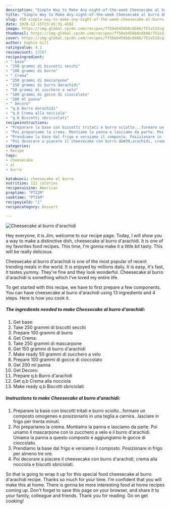 ```yaml
---
description: "Simple Way to Make Any-night-of-the-week Cheesecake al burro d&amp;#39;arachidi"
title: "Simple Way to Make Any-night-of-the-week Cheesecake al burro d&amp;#39;arachidi"
slug: 450-simple-way-to-make-any-night-of-the-week-cheesecake-al-burro-d-and-39-arachidi
date: 2020-12-15T23:45:31.450Z
image: https://img-global.cpcdn.com/recipes/ff58eb456b0c6b66/751x532cq70/cheesecake-al-burro-darachidi-recipe-main-photo.jpg
thumbnail: https://img-global.cpcdn.com/recipes/ff58eb456b0c6b66/751x532cq70/cheesecake-al-burro-darachidi-recipe-main-photo.jpg
cover: https://img-global.cpcdn.com/recipes/ff58eb456b0c6b66/751x532cq70/cheesecake-al-burro-darachidi-recipe-main-photo.jpg
author: Sophie Gill
ratingvalue: 4.1
reviewcount: 13207
recipeingredient:
- " base"
- "250 grammi di biscotti secchi"
- "100 grammi di burro"
- " Crema"
- "250 grammi di mascarpone"
- "150 grammi di burro darachidi"
- "50 grammi di zucchero a velo"
- "100 grammi di gocce di cioccolato"
- "200 ml panna"
- " Decoro"
- "q.b Burro darachidi"
- "q.b Crema alla nocciola"
- "q.b Biscotti sbriciolati"
recipeinstructions:
- "Preparare la base con biscotti tritati e burro sciolto...formare un composto omogeneo e posizionarlo in una teglia a cernira...lasciare in frigo per trenta minuti."
- "Poi prepariamo la crema. Montiamo la panna e lasciamo da parte. Poi uniamo il mascarpone con lo zucchero a velo e il burro d&#39;arachidi. Uniamo la panna a questo composto e aggiungiamo le gocce di cioccolato."
- "Prendiamo la base dal frigo e versiamo il composto. Posizionare in frigo per almeno tre ore."
- "Poi decorare a piacere il cheesecake con burro d&#39;arachidi, crema alla nocciola e biscotti sbriciolati."
categories:
- Recipe
tags:
- cheesecake
- al
- burro

katakunci: cheesecake al burro 
nutrition: 121 calories
recipecuisine: American
preptime: "PT22M"
cooktime: "PT35M"
recipeyield: "1"
recipecategory: Dessert

---
```



![Cheesecake al burro d&#39;arachidi](https://img-global.cpcdn.com/recipes/ff58eb456b0c6b66/751x532cq70/cheesecake-al-burro-darachidi-recipe-main-photo.jpg)

Hey everyone, it is Jim, welcome to our recipe page. Today, I will show you a way to make a distinctive dish, cheesecake al burro d&#39;arachidi. It is one of my favorites food recipes. This time, I'm gonna make it a little bit tasty. This will be really delicious.



Cheesecake al burro d&#39;arachidi is one of the most popular of recent trending meals in the world. It is enjoyed by millions daily. It is easy, it's fast, it tastes yummy. They're fine and they look wonderful. Cheesecake al burro d&#39;arachidi is something which I've loved my entire life.


To get started with this recipe, we have to first prepare a few components. You can have cheesecake al burro d&#39;arachidi using 13 ingredients and 4 steps. Here is how you cook it.

<!--inarticleads1-->

##### The ingredients needed to make Cheesecake al burro d&#39;arachidi:

1. Get  base:
1. Take 250 grammi di biscotti secchi
1. Prepare 100 grammi di burro
1. Get  Crema:
1. Take 250 grammi di mascarpone
1. Get 150 grammi di burro d&#39;arachidi
1. Make ready 50 grammi di zucchero a velo
1. Prepare 100 grammi di gocce di cioccolato
1. Get 200 ml panna
1. Get  Decoro:
1. Prepare q.b Burro d&#39;arachidi
1. Get q.b Crema alla nocciola
1. Make ready q.b Biscotti sbriciolati




<!--inarticleads2-->

##### Instructions to make Cheesecake al burro d&#39;arachidi:

1. Preparare la base con biscotti tritati e burro sciolto...formare un composto omogeneo e posizionarlo in una teglia a cernira...lasciare in frigo per trenta minuti.
1. Poi prepariamo la crema. Montiamo la panna e lasciamo da parte. Poi uniamo il mascarpone con lo zucchero a velo e il burro d&#39;arachidi. Uniamo la panna a questo composto e aggiungiamo le gocce di cioccolato.
1. Prendiamo la base dal frigo e versiamo il composto. Posizionare in frigo per almeno tre ore.
1. Poi decorare a piacere il cheesecake con burro d&#39;arachidi, crema alla nocciola e biscotti sbriciolati.




So that is going to wrap it up for this special food cheesecake al burro d&#39;arachidi recipe. Thanks so much for your time. I'm confident that you will make this at home. There is gonna be more interesting food at home recipes coming up. Don't forget to save this page on your browser, and share it to your family, colleague and friends. Thank you for reading. Go on get cooking!
